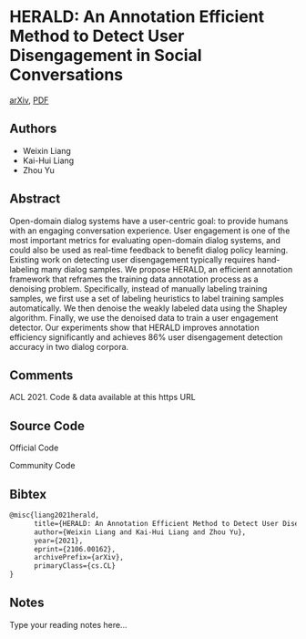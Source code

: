 
# HERALD: An Annotation Efficient Method to Detect User Disengagement in Social Conversations

[arXiv](https://arxiv.org/abs/2106.0162), [PDF](https://arxiv.org/pdf/2106.0162.pdf)

## Authors

- Weixin Liang
- Kai-Hui Liang
- Zhou Yu

## Abstract

Open-domain dialog systems have a user-centric goal: to provide humans with an engaging conversation experience. User engagement is one of the most important metrics for evaluating open-domain dialog systems, and could also be used as real-time feedback to benefit dialog policy learning. Existing work on detecting user disengagement typically requires hand-labeling many dialog samples. We propose HERALD, an efficient annotation framework that reframes the training data annotation process as a denoising problem. Specifically, instead of manually labeling training samples, we first use a set of labeling heuristics to label training samples automatically. We then denoise the weakly labeled data using the Shapley algorithm. Finally, we use the denoised data to train a user engagement detector. Our experiments show that HERALD improves annotation efficiency significantly and achieves 86% user disengagement detection accuracy in two dialog corpora.

## Comments

ACL 2021. Code & data available at this https URL

## Source Code

Official Code



Community Code



## Bibtex

```tex
@misc{liang2021herald,
      title={HERALD: An Annotation Efficient Method to Detect User Disengagement in Social Conversations}, 
      author={Weixin Liang and Kai-Hui Liang and Zhou Yu},
      year={2021},
      eprint={2106.00162},
      archivePrefix={arXiv},
      primaryClass={cs.CL}
}
```

## Notes

Type your reading notes here...

